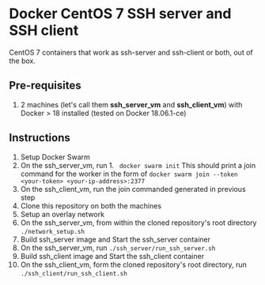 # Docker CentOS 7 SSH server and SSH client
CentOS 7 containers that work as ssh-server and ssh-client or both, out of the box.

## Pre-requisites
1. 2 machines (let's call them **ssh_server_vm** and **ssh_client_vm**) with Docker > 18 installed (tested on Docker 18.06.1-ce)

## Instructions
1. Setup Docker Swarm
  1. On the ssh_server_vm, run
    1. ``` docker swarm init```
    This should print a join command for the worker in the form of
    ```docker swarm join --token <your-token> <your-ip-address>:2377```
  1. On the ssh_client_vm, run the join commanded generated in previous step
1. Clone this repository on both the machines
1. Setup an overlay network
  1. On the ssh_server_vm, from within the cloned repository's root directory
  ```./network_setup.sh```
1. Build ssh_server image and Start the ssh_server container 
  1. On the ssh_server_vm, run
  ```./ssh_server/run_ssh_server.sh```
1. Build ssh_client image and Start the ssh_client container
  1. On the ssh_client_vm, form the cloned repository's root directory, run
  ```./ssh_client/run_ssh_client.sh```
  
